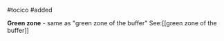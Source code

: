#tocico 
#added

**Green zone** - same as "green zone of the buffer"
See:[[green zone of the buffer]]
